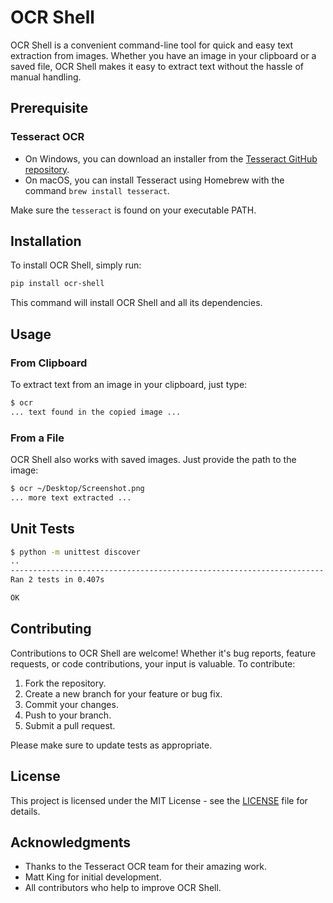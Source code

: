 # OCR Shell

OCR Shell is a convenient command-line tool for quick and easy text extraction from images. Whether you have an image in your clipboard or a saved file, OCR Shell makes it easy to extract text without the hassle of manual handling.

## Prerequisite

### Tesseract OCR

* On Windows, you can download an installer from the [Tesseract GitHub repository](https://github.com/tesseract-ocr/tesseract).
* On macOS, you can install Tesseract using Homebrew with the command `brew install tesseract`.

Make sure the `tesseract` is found on your executable PATH.

## Installation

To install OCR Shell, simply run:

```sh
pip install ocr-shell
```

This command will install OCR Shell and all its dependencies.

## Usage

### From Clipboard

To extract text from an image in your clipboard, just type:

```sh
$ ocr
... text found in the copied image ...
```

### From a File

OCR Shell also works with saved images. Just provide the path to the image:

```sh
$ ocr ~/Desktop/Screenshot.png
... more text extracted ...
```

## Unit Tests

```sh
$ python -m unittest discover
..
----------------------------------------------------------------------
Ran 2 tests in 0.407s

OK
```

## Contributing

Contributions to OCR Shell are welcome! Whether it's bug reports, feature requests, or code contributions, your input is valuable. To contribute:

1. Fork the repository.
2. Create a new branch for your feature or bug fix.
3. Commit your changes.
4. Push to your branch.
5. Submit a pull request.

Please make sure to update tests as appropriate.

## License

This project is licensed under the MIT License - see the [LICENSE](LICENSE) file for details.

## Acknowledgments

* Thanks to the Tesseract OCR team for their amazing work.
* Matt King for initial development.
* All contributors who help to improve OCR Shell.
